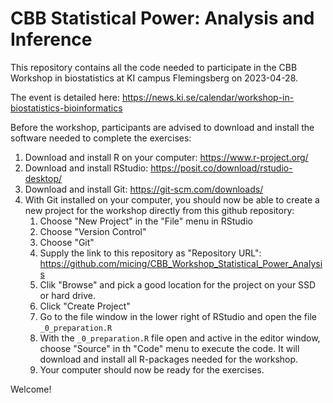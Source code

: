 <h1> CBB Statistical Power: Analysis and Inference </h1> 

This repository contains all the code needed to participate in the CBB Workshop in biostatistics at KI campus Flemingsberg on 2023-04-28.  

The event is detailed here: https://news.ki.se/calendar/workshop-in-biostatistics-bioinformatics 

Before the workshop, participants are advised to download and install the software needed to complete the exercises: 

1. Download and install R on your computer: https://www.r-project.org/  
2. Download and install RStudio: https://posit.co/download/rstudio-desktop/ 
4. Download and install Git: https://git-scm.com/downloads/ 
5. With Git installed on your computer, you should now be able to create a new project for the workshop directly from this github repository:  
      1. Choose "New Project" in the "File" menu in RStudio 
      2. Choose "Version Control" 
      3. Choose "Git" 
      4. Supply the link to this repository as "Repository URL": https://github.com/micing/CBB_Workshop_Statistical_Power_Analysis 
      5. Clik "Browse" and pick a good location for the project on your SSD or hard drive. 
      6. Click "Create Project" 
      7. Go to the file window in the lower right of RStudio and open the file `_0_preparation.R`
      8. With the `_0_preparation.R` file open and active in the editor window, choose "Source" in th "Code" menu to execute the code. It will download and install all R-packages needed for the workshop.
      9. Your computer should now be ready for the exercises. 

  

Welcome! 
